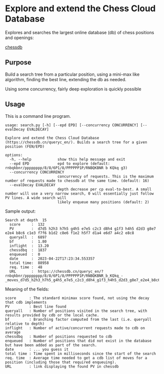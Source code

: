 # Explore and extend the Chess Cloud Database 

Explores and searches the largest online database (db) of chess positions and openings:

[chessdb](https://chessdb.cn/queryc_en/)

## Purpose

Build a search tree from a particular position, using a mini-max like algorithm,
finding the best line, extending the db as needed.

Using some concurrency, fairly deep exploration is quickly possible

## Usage

This is a command line program. 

```
usage: search.py [-h] [--epd EPD] [--concurrency CONCURRENCY] [--evalDecay EVALDECAY]

Explore and extend the Chess Cloud Database (https://chessdb.cn/queryc_en/). Builds a search tree for a given position (FEN/EPD)

options:
  -h, --help            show this help message and exit
  --epd EPD             epd to explore (default: rnbqkbnr/pppppppp/8/8/6P1/8/PPPPPP1P/RNBQKBNR b KQkq g3)
  --concurrency CONCURRENCY
                        concurrency of requests. This is the maximum number of requests made to chessdb at the same time. (default: 16)
  --evalDecay EVALDECAY
                        depth decrease per cp eval-to-best. A small number will use a very narrow search, 0 will essentially just follow PV lines. A wide search will
                        likely enqueue many positions (default: 2)
``` 

Sample output:

```
Search at depth  15
  score     :  132
  PV        :  d7d5 h2h3 h7h5 g4h5 e7e5 c2c3 d8h4 g1f3 h4h5 d2d3 g8e7 e2e4 b8c6 c1e3 f7f6 b1d2 c8e6 f1e2 h5f7 d1a4 e6d7 a4c2 e8c8 
  queryall  :  6897
  bf        :  1.80
  inflight  :  13.20
  chessdbq  :  1837
  enqueued  :  0
  date      :  2023-04-22T17:23:34.553357
  total time:  88958
  req. time :  48
  URL       :  https://chessdb.cn/queryc_en/?rnbqkbnr/pppppppp/8/8/6P1/8/PPPPPP1P/RNBQKBNR_b_KQkq_-_moves_d7d5_h2h3_h7h5_g4h5_e7e5_c2c3_d8h4_g1f3_h4h5_d2d3_g8e7_e2e4_b8c6_c1e3_f7f6_b1d2_c8e6_f1e2_h5f7_d1a4_e6d7_a4c2_e8c8
```

Meaning of the fields:

```
score      : The standard minimax score found, not using the decay that cdb implements
PV         : Best line found
queryall   : Number of positions visited in the search tree, with results provided by cdb or the local cache.
bf         : Branching factor computed from the last (i.e. queryall relative to depth)
inflight   : Number of active/concurrent requests made to cdb on average
chessdbq   : Number of positions requested to cdb
enqueued   : Number of positions that did not exist in the database but have been added as part of the search.
date       : ... you guess it
total time : Time spent in milliseconds since the start of the search
req. time  : Average time needed to get a cdb list of moves for a position (including those that required enqueuing).
URL        : link displaying the found PV in chessdb
```

